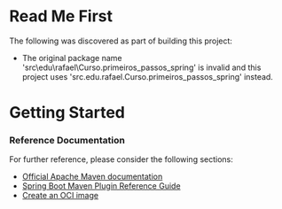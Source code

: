 # Read Me First
The following was discovered as part of building this project:

* The original package name 'src\edu\rafael\Curso.primeiros_passos_spring' is invalid and this project uses 'src.edu.rafael.Curso.primeiros_passos_spring' instead.

# Getting Started

### Reference Documentation
For further reference, please consider the following sections:

* [Official Apache Maven documentation](https://maven.apache.org/guides/index.html)
* [Spring Boot Maven Plugin Reference Guide](https://docs.spring.io/spring-boot/docs/3.1.5/maven-plugin/reference/html/)
* [Create an OCI image](https://docs.spring.io/spring-boot/docs/3.1.5/maven-plugin/reference/html/#build-image)

